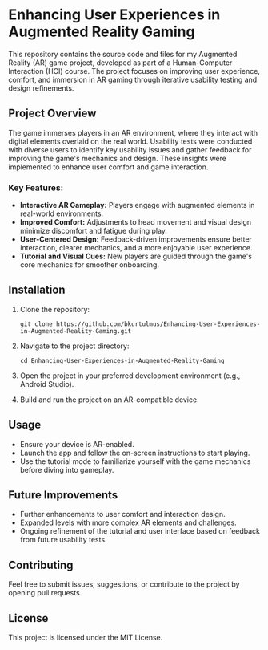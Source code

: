 # Enhancing User Experiences in Augmented Reality Gaming

This repository contains the source code and files for my Augmented Reality (AR) game project, developed as part of a Human-Computer Interaction (HCI) course. The project focuses on improving user experience, comfort, and immersion in AR gaming through iterative usability testing and design refinements.

## Project Overview

The game immerses players in an AR environment, where they interact with digital elements overlaid on the real world. Usability tests were conducted with diverse users to identify key usability issues and gather feedback for improving the game's mechanics and design. These insights were implemented to enhance user comfort and game interaction.

### Key Features:
- **Interactive AR Gameplay:** Players engage with augmented elements in real-world environments.
- **Improved Comfort:** Adjustments to head movement and visual design minimize discomfort and fatigue during play.
- **User-Centered Design:** Feedback-driven improvements ensure better interaction, clearer mechanics, and a more enjoyable user experience.
- **Tutorial and Visual Cues:** New players are guided through the game's core mechanics for smoother onboarding.

## Installation

1. Clone the repository:
    ```
    git clone https://github.com/bkurtulmus/Enhancing-User-Experiences-in-Augmented-Reality-Gaming.git
    ```

2. Navigate to the project directory:
    ```
    cd Enhancing-User-Experiences-in-Augmented-Reality-Gaming
    ```

3. Open the project in your preferred development environment (e.g., Android Studio).

4. Build and run the project on an AR-compatible device.

## Usage

- Ensure your device is AR-enabled.
- Launch the app and follow the on-screen instructions to start playing.
- Use the tutorial mode to familiarize yourself with the game mechanics before diving into gameplay.

## Future Improvements

- Further enhancements to user comfort and interaction design.
- Expanded levels with more complex AR elements and challenges.
- Ongoing refinement of the tutorial and user interface based on feedback from future usability tests.

## Contributing

Feel free to submit issues, suggestions, or contribute to the project by opening pull requests.

## License

This project is licensed under the MIT License.
